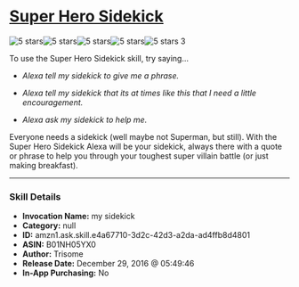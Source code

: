 # [Super Hero Sidekick](http://alexa.amazon.com/#skills/amzn1.ask.skill.e4a67710-3d2c-42d3-a2da-ad4ffb8d4801)
![5 stars](../../images/ic_star_black_18dp_1x.png)![5 stars](../../images/ic_star_black_18dp_1x.png)![5 stars](../../images/ic_star_black_18dp_1x.png)![5 stars](../../images/ic_star_black_18dp_1x.png)![5 stars](../../images/ic_star_black_18dp_1x.png) 3

To use the Super Hero Sidekick skill, try saying...

* *Alexa tell my sidekick to give me a phrase.*

* *Alexa tell my sidekick that its at times like this that I need a little encouragement.*

* *Alexa ask my sidekick to help me.*

Everyone needs a sidekick (well maybe not Superman, but still).  With the Super Hero Sidekick Alexa will be your sidekick, always there with a quote or phrase to help you through your toughest super villain battle (or just making breakfast).

***

### Skill Details

* **Invocation Name:** my sidekick
* **Category:** null
* **ID:** amzn1.ask.skill.e4a67710-3d2c-42d3-a2da-ad4ffb8d4801
* **ASIN:** B01NH05YX0
* **Author:** Trisome
* **Release Date:** December 29, 2016 @ 05:49:46
* **In-App Purchasing:** No
